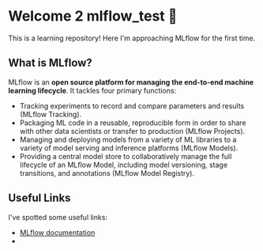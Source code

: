 # Welcome 2 mlflow_test 👋
This is a learning repository! Here I'm approaching MLflow for the first time.

## What is MLflow?
MLflow is an **open source platform for managing the end-to-end machine learning lifecycle**. It tackles four primary functions:

- Tracking experiments to record and compare parameters and results (MLflow Tracking). 
- Packaging ML code in a reusable, reproducible form in order to share with other data scientists or transfer to production (MLflow Projects). 
- Managing and deploying models from a variety of ML libraries to a variety of model serving and inference platforms (MLflow Models). 
- Providing a central model store to collaboratively manage the full lifecycle of an MLflow Model, including model versioning, stage transitions, and annotations (MLflow Model Registry).


## Useful Links

I've spotted some useful links:
- [MLflow documentation](https://www.mlflow.org/docs/latest/index.html)
- 
